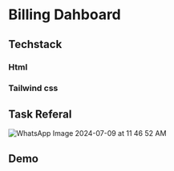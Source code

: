 # Billing Dahboard

## Techstack 
### Html
### Tailwind css

## Task Referal
![WhatsApp Image 2024-07-09 at 11 46 52 AM](https://github.com/user-attachments/assets/a18ce9af-8882-4cb1-ba19-46b34bc793b7)


## Demo 
